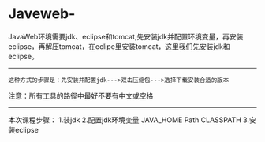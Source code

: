 # Javeweb-
JavaWeb环境需要jdk、eclipse和tomcat,先安装jdk并配置环境变量，再安装eclipse，再解压tomcat，在eclipe里安装tomcat，这里我们先安装jdk和eclipse。

------------------------------------------------------------------------------------------------------------------
	这种方式的步骤是：先安装并配置jdk--->双击压缩包--->选择下载安装合适的版本

注意：所有工具的路径中最好不要有中文或空格

----------------------------------------------------------------------------------------------------
本次课程步骤：
1.装jdk
2.配置jdk环境变量
	JAVA_HOME
	Path
	CLASSPATH
3.安装eclipse
